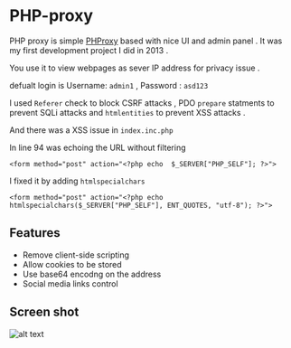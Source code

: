 # PHP-proxy
PHP proxy is simple [PHProxy](https://sourceforge.net/projects/poxy/) based with nice UI and admin panel . It was my first development project I did in 2013 .

You use it to view webpages as sever IP address for privacy issue .  

defualt login is Username: `admin1` , Password : `asd123`
 
 
 I used `Referer` check to block CSRF attacks ,  PDO `prepare` statments to prevent SQLi attacks and  `htmlentities` to prevent XSS attacks .
 
 
 And there was a XSS issue in `index.inc.php`
 
 
 In line 94 was echoing the URL without filtering 
 
 
 `<form method="post" action="<?php echo  $_SERVER["PHP_SELF"]; ?>">` 
 
  I fixed it by adding `htmlspecialchars`
  
 `<form method="post" action="<?php echo  htmlspecialchars($_SERVER["PHP_SELF"], ENT_QUOTES, "utf-8"); ?>">` 

## Features

* Remove client-side scripting
* Allow cookies to be stored
* Use base64 encodng on the address
* Social media links control 


## Screen shot 
 
 
 ![alt text](https://s21.postimg.org/60a954w9z/proxy.png "proxy")





